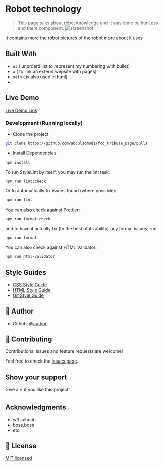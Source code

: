 # Robot technology

> This page talks about robot knowledge and it was done by html,css and there component.
> ![screenshot](./screenshort.png)

It contains more the robot pictures of the robot more about it uses

## Built With

- `ul` ( unorderd list to represent my numbering with bullet)
- `a` ( to link an externl wepsite with pages)
- `main` ( is also used in html)
-

## Live Demo

[Live Demo Link](https://fast-cooking-equipment.netlify.app/)

### Development (Running locally)

- Clone the project

```bash
git clone https://github.com/abdulsomod1/fcc_tribute_page/pulls

```

- Install Dependencies

```bash
npm install
```

To run StyleLint by itself, you may run the lint task:

```bash
npm run lint:check
```

Or to automatically fix issues found (where possible):

```bash
npm run lint
```

You can also check against Prettier:

```bash
npm run format:check
```

and to have it actually fix (to the best of its ability) any format issues, run:

```bash
npm run format
```

You can also check against HTML Validator:

```bash
npm run html-validator
```

## Style Guides

- [CSS Style Guide](http://udacity.github.io/frontend-nanodegree-styleguide/css.html)
- [HTML Style Guide](http://udacity.github.io/frontend-nanodegree-styleguide/index.html)
- [Git Style Guide](https://udacity.github.io/git-styleguide/)

## 👤 Author

- Github: [@author](https://github.com/author)

## 🤝 Contributing

Contributions, issues and feature requests are welcome!

Feel free to check the [issues page](../../issues).

## Show your support

Give a ⭐️ if you like this project!

## Acknowledgments

- w3 school
- boss,boss
- etc

## 📝 License

[MIT licensed](./LICENSE)
